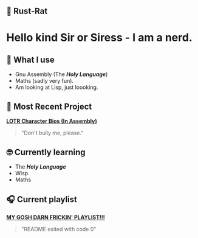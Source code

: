## 🐀 Rust-Rat

# Hello kind Sir or Siress - I am a nerd.

## 🧰 What I use
- Gnu Assembly (The ***Holy Language***)
- Maths (sadly very fun).
- Am looking at Lisp, just loooking.

## 💾 Most Recent Project
[**LOTR Character Bios (In Assembly)**](https://github.com/Rust-Rat/Middle-Earth-Official-Character-Bios)
> "Don't bully me, please."

## 🤓 Currently learning
- The ***Holy Language***
- Wisp
- Maths

## 🎧 Current playlist
[**MY GOSH DARN FRICKIN' PLAYLIST!!!**](https://github.com/Rust-Rat/Playlist-Of-DOOM)

> "README exited with code 0"
